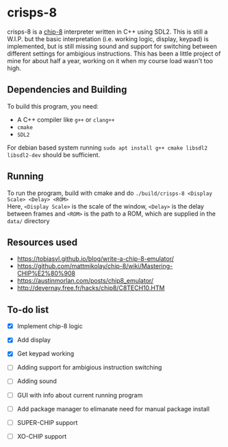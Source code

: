# crisps-8
crisps-8 is a [chip-8](https://en.wikipedia.org/wiki/CHIP-8) interpreter written in C++ using SDL2.
This is still a W.I.P. but the basic interpretation (i.e. working logic, display, keypad) is implemented, but is still missing sound and support for switching between different settings for ambigious instructions.
This has been a little project of mine for about half a year, working on it when my course load wasn't too high.

## Dependencies and Building
To build this program, you need:
* A C++ compiler like ```g++``` or `clang++`
* `cmake`
* `SDL2`  

For debian based system running `sudo apt install g++ cmake libsdl2 libsdl2-dev` should be sufficient.

## Running
To run the program, build with cmake and do `./build/crisps-8 <Display Scale> <Delay> <ROM>`  
Here, `<Display Scale>` is the scale of the window,
`<Delay>` is the delay between frames and
`<ROM>` is the path to a ROM, which are supplied in the `data/` directory

## Resources used
* https://tobiasvl.github.io/blog/write-a-chip-8-emulator/
* https://github.com/mattmikolay/chip-8/wiki/Mastering-CHIP%E2%80%908
* https://austinmorlan.com/posts/chip8_emulator/
* http://devernay.free.fr/hacks/chip8/C8TECH10.HTM

## To-do list
- [x] Implement chip-8 logic
- [x] Add display
- [x] Get keypad working
- [ ] Adding support for ambigious instruction switching
- [ ] Adding sound
- [ ] GUI with info about current running program
- [ ] Add package manager to elimanate need for manual package install
- [ ] SUPER-CHIP support
- [ ] XO-CHIP support

